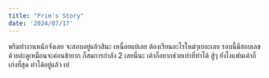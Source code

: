 ```yaml
---
title: "Prim's Story"
date: '2024/07/17'
---
```


พริมทำงานหนักจังเลย จะสอบอยู่แล้วสินะ เหนื่อยแย่เลย
ต้องเรียนอะไรใหม่ๆเยอะเลย 
รอบนี้มีสอบเลขด้วยล่ะดูเหมือนจะค่อนข้ายาก
ก็สมการกำลัง 2 เลยนี่นะ เค้าก็อยากช่วยเท่าที่ทำได้ 
สู้ๆ ยังไงแฟนเค้าก็เก่งที่สุด ทำได้อยู่แล้ว
เย่